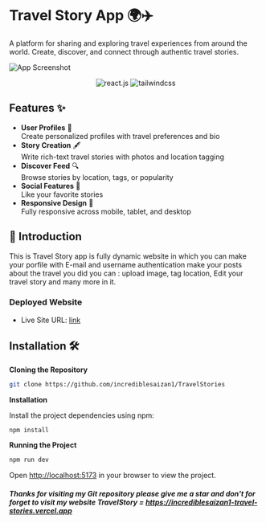# Travel Story App 🌍✈️

A platform for sharing and exploring travel experiences from around the world. Create, discover, and connect through authentic travel stories.

![App Screenshot](/hq720.png) 


  <div align=center>
    <img src="https://img.shields.io/badge/-React_JS-black?style=for-the-badge&logoColor=white&logo=react&color=61DAFB" alt="react.js" />
    <img src="https://img.shields.io/badge/-Tailwind_CSS-black?style=for-the-badge&logoColor=white&logo=tailwindcss&color=06B6D4" alt="tailwindcss" />
  </div>

## Features ✨

- **User Profiles** 📌  
  Create personalized profiles with travel preferences and bio
- **Story Creation** 🖋️  
  Write rich-text travel stories with photos and location tagging
- **Discover Feed** 🔍  
  Browse stories by location, tags, or popularity
- **Social Features** 🤝  
  Like your favorite stories
- **Responsive Design** 📱  
  Fully responsive across mobile, tablet, and desktop

## <a name="introduction">🤖 Introduction</a>

This is Travel Story app is fully dynamic website in which you can make your porfile with E-mail and username authentication make your posts about the travel you did you can : upload image, tag location,  Edit your travel story and many more in it. 

### Deployed Website

- Live Site URL: [link](https://incrediblesaizan1-travel-stories.vercel.app)



## Installation 🛠️

**Cloning the Repository**

```bash
git clone https://github.com/incrediblesaizan1/TravelStories
```

**Installation**

Install the project dependencies using npm:

```bash
npm install
```

**Running the Project**

```bash
npm run dev
```
Open [http://localhost:5173](http://localhost:5173) in your browser to view the project.

##### Thanks for visiting my Git repository please give me a star and don't for forget to visit my website TravelStory = https://incrediblesaizan1-travel-stories.vercel.app

